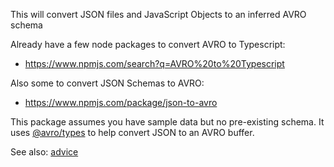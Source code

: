 This will convert JSON files and JavaScript Objects to an inferred AVRO schema

Already have a few node packages to convert AVRO to Typescript:
- https://www.npmjs.com/search?q=AVRO%20to%20Typescript

Also some to convert JSON Schemas to AVRO:
- https://www.npmjs.com/package/json-to-avro

This package assumes you have sample data but no pre-existing schema. It uses [@avro/types](https://www.npmjs.com/package/@avro/types) to help convert JSON to an AVRO buffer.

See also: [advice](./advice.md)
